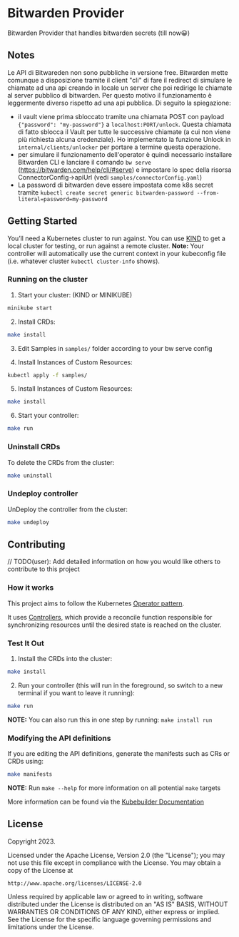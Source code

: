 # Bitwarden Provider
Bitwarden Provider that handles bitwarden secrets (till now😀)

## Notes
Le API di Bitwareden non sono pubbliche in versione free. Bitwarden mette comunque a disposizione tramite il client "cli" di fare il redirect di simulare le chiamate ad una api creando in locale un server che poi redirige le chiamate al server pubblico di bitwarden. 
Per questo motivo il funzionamento è leggermente diverso rispetto ad una api pubblica. Di seguito la spiegazione:
- il vault viene prima sbloccato tramite una chiamata POST con payload `{"password": "my-password"}` a `localhost:PORT/unlock`. Questa chiamata di fatto sblocca il Vault per tutte le successive chiamate (a cui non viene più richiesta alcuna credenziale). Ho implementato la funzione Unlock in `internal/clients/unlocker` per portare a termine questa operazione.
- per simulare il funzionamento dell'operator è quindi necessario installare Bitwarden CLI e lanciare il comando `bw serve` (https://bitwarden.com/help/cli/#serve) e impostare lo spec della risorsa ConnectorConfig->apiUrl (vedi `samples/connectorConfig.yaml`)
- La password di bitwarden deve essere impostata come k8s secret tramite `kubectl create secret generic bitwarden-password --from-literal=password=my-password`

## Getting Started
You’ll need a Kubernetes cluster to run against. You can use [KIND](https://sigs.k8s.io/kind) to get a local cluster for testing, or run against a remote cluster.
**Note:** Your controller will automatically use the current context in your kubeconfig file (i.e. whatever cluster `kubectl cluster-info` shows).

### Running on the cluster
1. Start your cluster: (KIND or MINIKUBE)

```sh
minikube start
```

2. Install CRDs:

```sh
make install
```
3. Edit Samples in `samples/` folder according to your bw serve config


4. Install Instances of Custom Resources:

```sh
kubectl apply -f samples/
```

5. Install Instances of Custom Resources:

```sh
make install
```

6. Start your controller:

```sh
make run
```


### Uninstall CRDs
To delete the CRDs from the cluster:

```sh
make uninstall
```

### Undeploy controller
UnDeploy the controller from the cluster:

```sh
make undeploy
```

## Contributing
// TODO(user): Add detailed information on how you would like others to contribute to this project

### How it works
This project aims to follow the Kubernetes [Operator pattern](https://kubernetes.io/docs/concepts/extend-kubernetes/operator/).

It uses [Controllers](https://kubernetes.io/docs/concepts/architecture/controller/),
which provide a reconcile function responsible for synchronizing resources until the desired state is reached on the cluster.

### Test It Out
1. Install the CRDs into the cluster:

```sh
make install
```

2. Run your controller (this will run in the foreground, so switch to a new terminal if you want to leave it running):

```sh
make run
```

**NOTE:** You can also run this in one step by running: `make install run`

### Modifying the API definitions
If you are editing the API definitions, generate the manifests such as CRs or CRDs using:

```sh
make manifests
```

**NOTE:** Run `make --help` for more information on all potential `make` targets

More information can be found via the [Kubebuilder Documentation](https://book.kubebuilder.io/introduction.html)

## License

Copyright 2023.

Licensed under the Apache License, Version 2.0 (the "License");
you may not use this file except in compliance with the License.
You may obtain a copy of the License at

    http://www.apache.org/licenses/LICENSE-2.0

Unless required by applicable law or agreed to in writing, software
distributed under the License is distributed on an "AS IS" BASIS,
WITHOUT WARRANTIES OR CONDITIONS OF ANY KIND, either express or implied.
See the License for the specific language governing permissions and
limitations under the License.

